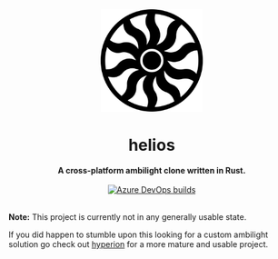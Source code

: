<div align="center">
  <img src="res/logo.svg" alt="Logo" width="180px" height="180"/>
  <h1>helios</h1>
  <strong>A cross-platform ambilight clone written in Rust.</strong>
</div>
<br />
<div align="center">
  <!-- Build status -->
  <a href="https://dev.azure.com/thymoze/helios/_build/latest?definitionId=1&branchName=master">
    <img alt="Azure DevOps builds" src="https://img.shields.io/azure-devops/build/thymoze/46fcba32-52e5-4342-8352-4847447a3261/1?style=flat-square">
  </a>
</div>
<br />

**Note:** This project is currently not in any generally usable state. 

If you did happen to stumble upon this looking for a custom ambilight solution go check out [hyperion](https://github.com/hyperion-project/hyperion.ng)
for a more mature and usable project.

